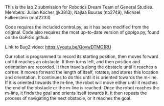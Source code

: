 This is the lab 2 submission for Robotics Dream Team of General Studies.
Members: Julian Kocher (jk3813), Najlaa Bouras (nb2749), Michael Falkenstein (maf2233)

Code requires the included control.py, as it has been modified from the original.
Code also requires the most up-to-date version of gopigo.py, found on the GoPiGo github.

Link to Bug2 video: https://youtu.be/QovwDTMC1RU

Our robot is programmed to record its starting position, then moves forward until it reaches an obstacle. It then turns left, and then position and orientation are recorded.
It then travels along the obstacle until it reaches a corner. It moves forward the length of itself, rotates, and stores this location and orientation.
It continues to do this until it is oriented towards the m-line. If it is oriented towards the m-line, the robot will move either until it reaches the end of the obstacle or the m-line is reached.
Once the robot reaches the m-line, it finds the goal and orients itself towards it. It then repeats the process of navigating the next obstacle, or it reaches the goal.

